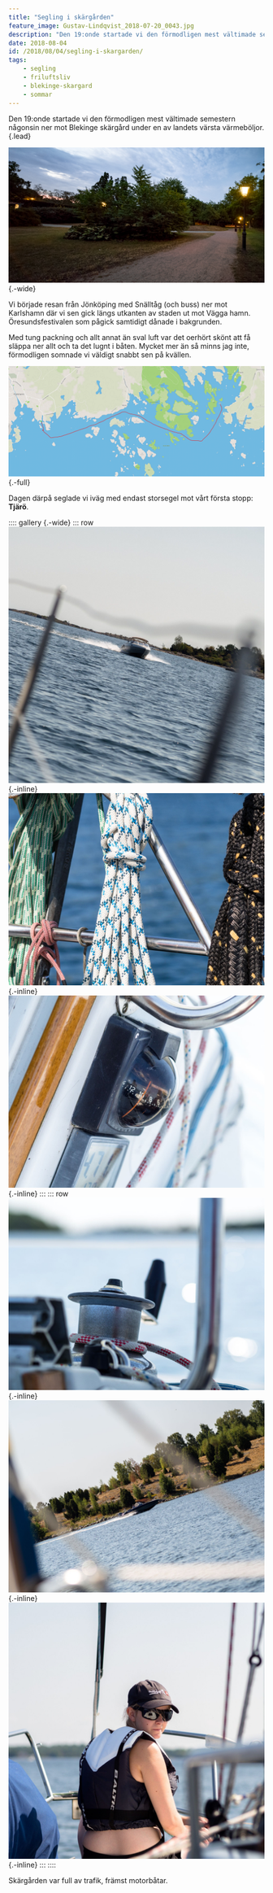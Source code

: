```yaml
---
title: "Segling i skärgården"
feature_image: Gustav-Lindqvist_2018-07-20_0043.jpg
description: "Den 19:onde startade vi den förmodligen mest vältimade semestern någonsin ner mot Blekinge skärgård under en av landets värsta värmeböljor."
date: 2018-08-04
id: /2018/08/04/segling-i-skargarden/
tags:
    - segling
    - friluftsliv
    - blekinge-skargard
    - sommar
---
```


Den 19:onde startade vi den förmodligen mest vältimade semestern någonsin ner mot Blekinge skärgård under en av landets värsta värmeböljor.{.lead}

![En grusväg i en park på kvällen. Till höger syns några tända lyktstolpar.](Gustav-Lindqvist_2018-07-19_0010-2.jpg "Kvällspromenad ner mot Vägga hamn (Redigerad med Kandao Raw+)"){.-wide}

Vi började resan från Jönköping med Snälltåg (och buss) ner mot Karlshamn där vi sen gick längs utkanten av staden ut mot Vägga hamn. Öresundsfestivalen som pågick samtidigt dånade i bakgrunden.

Med tung packning och allt annat än sval luft var det oerhört skönt att få släppa ner allt och ta det lugnt i båten. Mycket mer än så minns jag inte, förmodligen somnade vi väldigt snabbt sen på kvällen.

![Karta över Blekinge skärgård mellan Karlshamn och Tjäro. På kartan är en rutt utritad mellan öarna från hamnen Vägga söder om Karlshamn till Tjärö.](chrome_2018-07-27_06-47-51.png){.-full}

Dagen därpå seglade vi iväg med endast storsegel mot vårt första stopp: **Tjärö**.

:::: gallery {.-wide}
::: row
![En motorbåt som kör så att vattnet stänker åt sidorna](Gustav-Lindqvist_2018-07-20_0062--1--1.jpg){.-inline}
![En närbild på några tampar som är upphängna på pulpeten på en segelbåt](Gustav-Lindqvist_2018-07-20_0056-1.jpg){.-inline}
![En närbild på en kompass på en segelbåt](Gustav-Lindqvist_2018-07-20_0046-1.jpg){.-inline}
:::
::: row
![En närbild på en vinsch på en segelbåt](Gustav-Lindqvist_2018-07-20_0043-2.jpg){.-inline}
![En motorbåt som kör väldigt snabbt förbi en segelbåt](Gustav-Lindqvist_2018-07-20_0042-1.jpg){.-inline}
![Josefine som sitter längst fram på en segelbåt.](Gustav-Lindqvist_2018-07-20_0029-1-1.jpg){.-inline}
:::
::::

Skärgården var full av trafik, främst motorbåtar.

